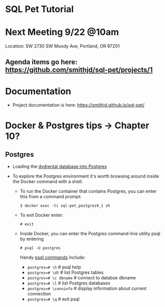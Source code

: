 SQL Pet Tutorial
=======

# Next Meeting 9/22 @10am
Location: SW 2730 SW Moody Ave, Portland, OR 97201 

## Agenda items go here: https://github.com/smithjd/sql-pet/projects/1

# Documentation

* Project documentation is here: https://smithjd.github.io/sql-pet/

# Docker & Postgres tips -> Chapter 10?

## Postgres

* Loading the [dvdrental database into Postgres](http://www.postgresqltutorial.com/load-postgresql-sample-database/)
* To explore the Postgres environment it's worth browsing around inside the Docker command with a shell.

  + To run the Docker container that contains Postgres, you can enter this from a command prompt:

    `$ docker exec -ti sql-pet_postgres9_1 sh`

  + To exit Docker enter:

    `# exit`

  + Inside Docker, you can enter the Postgres command-line utility psql by entering 

    `# psql -U postgres`

    Handy [psql commands](https://gpdb.docs.pivotal.io/gs/43/pdf/PSQLQuickRef.pdf) include:

    + `postgres=# \h`          # psql help
    + `postgres=# \dt`         # list Postgres tables
    + `postgres=# \c dbname`   # connect to databse dbname
    + `postgres=# \l`          # list Postgres databases
    + `postgres=# \conninfo`   # display information about current connection
    + `postgres=# \q`          # exit psql
